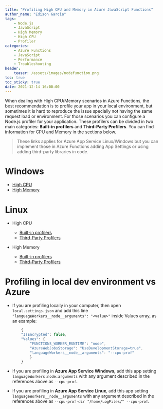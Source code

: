 ```yaml
---
title: "Profiling High CPU and Memory in Azure JavaScript Functions"
author_name: "Edison Garcia"
tags:
    - Node.js
    - JavaScript
    - High Memory
    - High CPU
    - Profiler
categories:
    - Azure Functions
    - JavaScript
    - Performance 
    - Troubleshooting
header:
    teaser: /assets/images/nodefunction.png
toc: true
toc_sticky: true
date: 2021-12-14 16:00:00
---
```


When dealing with High CPU/Memory scenarios in Azure Functions, the best recommendation is to profile your app in your local environment, but sometimes it is hard to reproduce the issue specially not having the same request load or environment. For those scenarios you can configure a Node.js profiler for your application. These profilers can be divided in two main categories: **Built-in profilers** and **Third-Party Profilers**. You can find information for CPU and Memory in the sections below. 
> These links applies for Azure App Service Linux/Windows but you can implement those in Azure Functions adding App Settings or using adding third-party libraries in code.

# Windows
- [High CPU](https://azureossd.github.io/2021/12/14/Troubleshooting-NodeJS-High-CPU-and-Memory-scenarios-in-App-Service-Windows/index.html#high-cpu)
- [High Memory](https://azureossd.github.io/2021/12/14/Troubleshooting-NodeJS-High-CPU-and-Memory-scenarios-in-App-Service-Windows/index.html#high-memory)

# Linux 
- High CPU
    - [Built-in profilers](https://azureossd.github.io/2021/12/09/Troubleshooting-NodeJS-High-CPU-scenarios-in-App-Service-Linux/index.html#built-in-profilers)
    - [Third-Party Profilers](https://azureossd.github.io/2021/12/09/Troubleshooting-NodeJS-High-CPU-scenarios-in-App-Service-Linux/index.html#third-party-profilers)

- High Memory
    - [Built-in profilers](https://azureossd.github.io/2021/12/10/Troubleshooting-NodeJS-High-Memory-scenarios-in-App-Service-Linux/index.html#built-in-profilers)
    - [Third-Party Profilers](https://azureossd.github.io/2021/12/10/Troubleshooting-NodeJS-High-Memory-scenarios-in-App-Service-Linux/index.html#third-party-profilers)


# Profiling in local dev environment vs Azure

- If you are profiling locally in your computer, then open `local.settings.json` and add this line `"languageWorkers__node__arguments": "<value>"` inside Values array, as an example:

    ```javascript
        {
        "IsEncrypted": false,
        "Values": {
            "FUNCTIONS_WORKER_RUNTIME": "node",
            "AzureWebJobsStorage": "UseDevelopmentStorage=true",
            "languageWorkers__node__arguments": "--cpu-prof"
            }
        }
    ```

- If you are profiling in **Azure App Service Windows**, add this app setting `languageWorkers:node:arguments` with any argument described in the references above as `--cpu-prof`.

- If you are profiling in **Azure App Service Linux**, add this app setting `languageWorkers__node__arguments` with any argument described in the references above as `--cpu-prof-dir "/home/LogFiles/" --cpu-prof`.




